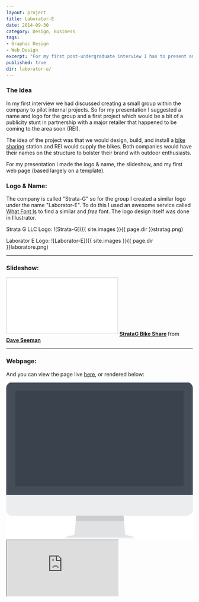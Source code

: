 ```yaml
---
layout: project
title: Laborator-E
date: 2014-09-30
category: Design, Business
tags:
- Graphic Design
- Web Design
excerpt: "For my first post-undergraduate interview I has to present an idea. I made a presentation but on top of that I decided it would be my first real attempt to create a website (or single page) that someone would actually see. Most of the code is not mine but the content provided my first exploration into html & css."
published: true
dir: laborator-e/
---
```


### The Idea
In my first interview we had discussed creating a small group within the company to pilot internal projects. So for my presentation I suggested a name and logo for the group and a first project which would be a bit of a publicity stunt in partnership with a major retailer that happened to be coming to the area soon (REI).

The idea of the project was that we would design, build, and install a [bike sharing](http://en.wikipedia.org/wiki/Bicycle_sharing_system) station and REI would supply the bikes. Both companies would have their names on the structure to bolster their brand with outdoor enthusiasts.

For my presentation I made the logo & name, the slideshow, and my first web page (based largely on a template).

### Logo & Name:

The company is called "Strata-G" so for the group I created a similar logo under the name "Laborator-E". To do this I used an awesome service called [What Font Is](http://www.whatfontis.com) to find a similar and *free* font. The logo design itself was done in Illustrator.

Strata G LLC Logo:
![Strata-G]({{ site.images }}{{ page.dir }}stratag.png)

Laborator E Logo:
![Laborator-E]({{ site.images }}{{ page.dir }}laboratore.png)

<hr>

### Slideshow:

<iframe src="//www.slideshare.net/slideshow/embed_code/key/HMgZyimLL1Hdbw" frameborder="0" marginwidth="0" marginheight="0" scrolling="no" style="border:1px solid #CCC; border-width:1px; margin-bottom:5px;" class="slideshares" allowfullscreen></iframe> <strong> <a href="//www.slideshare.net/DaveSeeman/stratag-bike-share" title="StrataG Bike Share" target="_blank">StrataG Bike Share</a> </strong> from <strong><a href="//www.slideshare.net/DaveSeeman" target="_blank">Dave Seeman</a></strong>
<hr>

### Webpage:

And you can view the page live [here](http://daveas.github.com/laboratore), or rendered below:

<div class="iframe-wrapper">
  <a href="http://daveas.github.com/laboratore"><img src="/assets/images/mac.png">
  <div class="iframe-page">
    <iframe src="http://daveas.github.com/laboratore" class="fitpage"></iframe>
  </div></a>
</div>

